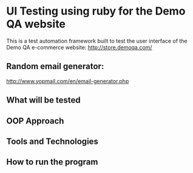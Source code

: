 # UI Testing using ruby for the Demo QA website

This is a test automation framework built to test the user interface of the Demo QA e-commerce website: http://store.demoqa.com/

## Random email generator:
http://www.yopmail.com/en/email-generator.php


## What will be tested


## OOP Approach

## Tools and Technologies


## How to run the program
